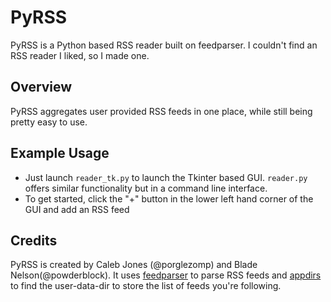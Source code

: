 # PyRSS

PyRSS is a Python based RSS reader built on feedparser. I couldn't find an RSS reader I liked, so I made one.

## Overview
  PyRSS aggregates user provided RSS feeds in one place, while still being pretty easy to use.

## Example Usage
  - Just launch `reader_tk.py` to launch the Tkinter based GUI. `reader.py` offers similar functionality but in a command line interface.
  - To get started, click the "+" button in the lower left hand corner of the GUI and add an RSS feed

## Credits
PyRSS is created by Caleb Jones (@porglezomp) and Blade Nelson(@powderblock).
It uses [feedparser](https://pypi.python.org/pypi/feedparser) to parse RSS feeds and [appdirs](https://pypi.python.org/pypi/appdirs/) to find the user-data-dir to store the list of feeds you're following.
